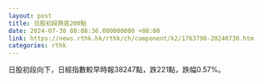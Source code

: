 ```yaml
---
layout: post
title: 日股初段跌逾200點
date: 2024-07-30 08:08:36.000000000 +08:00
link: https://news.rthk.hk/rthk/ch/component/k2/1763790-20240730.htm
categories: rthk
---
```


日股初段向下，日經指數較早時報38247點，跌221點，跌幅0.57%。
